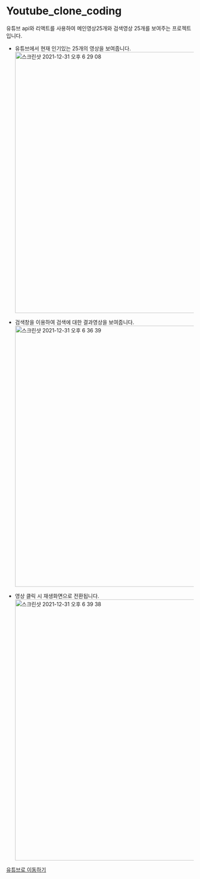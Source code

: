 # Youtube_clone_coding

유튜브 api와 리액트를 사용하여 메인영상25개와 검색영상 25개를 보여주는 프로젝트입니다.

- 유튜브에서 현재 인기있는 25개의 영상을 보여줍니다.
  <img width="700" alt="스크린샷 2021-12-31 오후 6 29 08" src="https://user-images.githubusercontent.com/88483197/147815354-6bc6d394-e7ec-4b6a-a362-904a7d502332.png">

- 검색창을 이용하여 검색에 대한 결과영상을 보여줍니다.
  <img width="700" alt="스크린샷 2021-12-31 오후 6 36 39" src="https://user-images.githubusercontent.com/88483197/147815647-4d1908a1-8351-48a7-b695-47f5886dec4e.png">

- 영상 클릭 시 재생화면으로 전환됩니다.
  <img width="700" alt="스크린샷 2021-12-31 오후 6 39 38" src="https://user-images.githubusercontent.com/88483197/147815874-59ec73ad-cd94-41ce-9761-e06b118c298c.png">

[유튜브로 이동하기](https://yeowonna.github.io/Youtube_clone_coding/)
